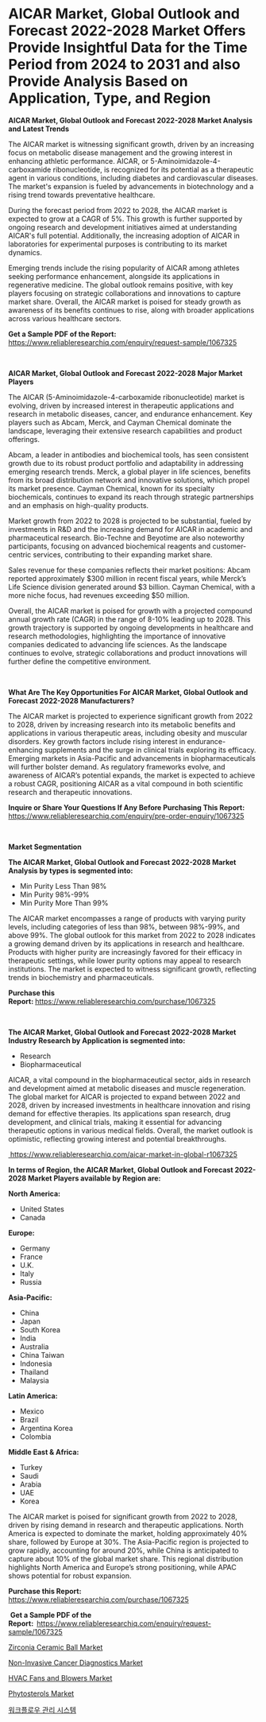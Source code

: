 <p><h1>AICAR Market, Global Outlook and Forecast 2022-2028 Market Offers Provide Insightful Data for the Time Period from 2024 to 2031 and also Provide Analysis Based on Application, Type, and Region</h1></p><p><strong>AICAR Market, Global Outlook and Forecast 2022-2028 Market Analysis and Latest Trends</strong></p>
<p><p>The AICAR market is witnessing significant growth, driven by an increasing focus on metabolic disease management and the growing interest in enhancing athletic performance. AICAR, or 5-Aminoimidazole-4-carboxamide ribonucleotide, is recognized for its potential as a therapeutic agent in various conditions, including diabetes and cardiovascular diseases. The market's expansion is fueled by advancements in biotechnology and a rising trend towards preventative healthcare.</p><p>During the forecast period from 2022 to 2028, the AICAR market is expected to grow at a CAGR of 5%. This growth is further supported by ongoing research and development initiatives aimed at understanding AICAR's full potential. Additionally, the increasing adoption of AICAR in laboratories for experimental purposes is contributing to its market dynamics.</p><p>Emerging trends include the rising popularity of AICAR among athletes seeking performance enhancement, alongside its applications in regenerative medicine. The global outlook remains positive, with key players focusing on strategic collaborations and innovations to capture market share. Overall, the AICAR market is poised for steady growth as awareness of its benefits continues to rise, along with broader applications across various healthcare sectors.</p></p>
<p><strong>Get a Sample PDF of the Report:&nbsp;</strong> <a href="https://www.reliableresearchiq.com/enquiry/request-sample/1067325">https://www.reliableresearchiq.com/enquiry/request-sample/1067325</a></p>
<p>&nbsp;</p>
<p><strong>AICAR Market, Global Outlook and Forecast 2022-2028 Major Market Players</strong></p>
<p><p>The AICAR (5-Aminoimidazole-4-carboxamide ribonucleotide) market is evolving, driven by increased interest in therapeutic applications and research in metabolic diseases, cancer, and endurance enhancement. Key players such as Abcam, Merck, and Cayman Chemical dominate the landscape, leveraging their extensive research capabilities and product offerings.</p><p>Abcam, a leader in antibodies and biochemical tools, has seen consistent growth due to its robust product portfolio and adaptability in addressing emerging research trends. Merck, a global player in life sciences, benefits from its broad distribution network and innovative solutions, which propel its market presence. Cayman Chemical, known for its specialty biochemicals, continues to expand its reach through strategic partnerships and an emphasis on high-quality products.</p><p>Market growth from 2022 to 2028 is projected to be substantial, fueled by investments in R&D and the increasing demand for AICAR in academic and pharmaceutical research. Bio-Techne and Beyotime are also noteworthy participants, focusing on advanced biochemical reagents and customer-centric services, contributing to their expanding market share.</p><p>Sales revenue for these companies reflects their market positions: Abcam reported approximately $300 million in recent fiscal years, while Merck’s Life Science division generated around $3 billion. Cayman Chemical, with a more niche focus, had revenues exceeding $50 million.</p><p>Overall, the AICAR market is poised for growth with a projected compound annual growth rate (CAGR) in the range of 8-10% leading up to 2028. This growth trajectory is supported by ongoing developments in healthcare and research methodologies, highlighting the importance of innovative companies dedicated to advancing life sciences. As the landscape continues to evolve, strategic collaborations and product innovations will further define the competitive environment.</p></p>
<p>&nbsp;</p>
<p><strong>What Are The Key Opportunities For AICAR Market, Global Outlook and Forecast 2022-2028 Manufacturers?</strong></p>
<p><p>The AICAR market is projected to experience significant growth from 2022 to 2028, driven by increasing research into its metabolic benefits and applications in various therapeutic areas, including obesity and muscular disorders. Key growth factors include rising interest in endurance-enhancing supplements and the surge in clinical trials exploring its efficacy. Emerging markets in Asia-Pacific and advancements in biopharmaceuticals will further bolster demand. As regulatory frameworks evolve, and awareness of AICAR’s potential expands, the market is expected to achieve a robust CAGR, positioning AICAR as a vital compound in both scientific research and therapeutic innovations.</p></p>
<p><strong>Inquire or Share Your Questions If Any Before Purchasing This Report:</strong> <a href="https://www.reliableresearchiq.com/enquiry/pre-order-enquiry/1067325">https://www.reliableresearchiq.com/enquiry/pre-order-enquiry/1067325</a></p>
<p>&nbsp;</p>
<p><strong>Market Segmentation</strong></p>
<p><strong>The AICAR Market, Global Outlook and Forecast 2022-2028 Market Analysis by types is segmented into:</strong></p>
<p><ul><li>Min Purity Less Than 98%</li><li>Min Purity 98%-99%</li><li>Min Purity More Than 99%</li></ul></p>
<p><p>The AICAR market encompasses a range of products with varying purity levels, including categories of less than 98%, between 98%-99%, and above 99%. The global outlook for this market from 2022 to 2028 indicates a growing demand driven by its applications in research and healthcare. Products with higher purity are increasingly favored for their efficacy in therapeutic settings, while lower purity options may appeal to research institutions. The market is expected to witness significant growth, reflecting trends in biochemistry and pharmaceuticals.</p></p>
<p><strong>Purchase this Report:&nbsp;</strong><a href="https://www.reliableresearchiq.com/purchase/1067325">https://www.reliableresearchiq.com/purchase/1067325</a></p>
<p>&nbsp;</p>
<p><strong>The AICAR Market, Global Outlook and Forecast 2022-2028 Market Industry Research by Application is segmented into:</strong></p>
<p><ul><li>Research</li><li>Biopharmaceutical</li></ul></p>
<p><p>AICAR, a vital compound in the biopharmaceutical sector, aids in research and development aimed at metabolic diseases and muscle regeneration. The global market for AICAR is projected to expand between 2022 and 2028, driven by increased investments in healthcare innovation and rising demand for effective therapies. Its applications span research, drug development, and clinical trials, making it essential for advancing therapeutic options in various medical fields. Overall, the market outlook is optimistic, reflecting growing interest and potential breakthroughs.</p></p>
<p><a href="https://www.reliableresearchiq.com/aicar-market-in-global-r1067325">&nbsp;https://www.reliableresearchiq.com/aicar-market-in-global-r1067325</a></p>
<p><strong>In terms of Region, the AICAR Market, Global Outlook and Forecast 2022-2028 Market Players available by Region are:</strong></p>
<p>
    <p> <strong> North America: </strong>
        <ul>
            <li>United States</li>
            <li>Canada</li>
        </ul>
        </p> 
    <p> <strong> Europe: </strong>
        <ul>
            <li>Germany</li>
            <li>France</li>
            <li>U.K.</li>
            <li>Italy</li>
            <li>Russia</li>
        </ul>
        </p> 
    <p> <strong> Asia-Pacific: </strong>
        <ul>
            <li>China</li>
            <li>Japan</li>
            <li>South Korea</li>
            <li>India</li>
            <li>Australia</li>
            <li>China Taiwan</li>
            <li>Indonesia</li>
            <li>Thailand</li>
            <li>Malaysia</li>
        </ul>
        </p> 
    <p> <strong> Latin America: </strong>
        <ul>
            <li>Mexico</li>
            <li>Brazil</li>
            <li>Argentina Korea</li>
            <li>Colombia</li>
        </ul>
        </p> 
    <p> <strong> Middle East & Africa: </strong>
        <ul>
            <li>Turkey</li>
            <li>Saudi</li>
            <li>Arabia</li>
            <li>UAE</li>
            <li>Korea</li>
        </ul>
    </p>
    </p>
<p><p>The AICAR market is poised for significant growth from 2022 to 2028, driven by rising demand in research and therapeutic applications. North America is expected to dominate the market, holding approximately 40% share, followed by Europe at 30%. The Asia-Pacific region is projected to grow rapidly, accounting for around 20%, while China is anticipated to capture about 10% of the global market share. This regional distribution highlights North America and Europe’s strong positioning, while APAC shows potential for robust expansion.</p></p>
<p><strong>Purchase this Report: </strong><a href="https://www.reliableresearchiq.com/purchase/1067325">https://www.reliableresearchiq.com/purchase/1067325</a></p>
<p>&nbsp;<strong>Get a Sample PDF of the Report:&nbsp;&nbsp;</strong><a href="https://www.reliableresearchiq.com/enquiry/request-sample/1067325">https://www.reliableresearchiq.com/enquiry/request-sample/1067325</a></p>
<p><strong></strong></p>
<p><p><a href="https://issuu.com/reportprime-2/docs/zirconia-ceramic-ball-market-size-2_6b955ea51908d1">Zirconia Ceramic Ball Market</a></p><p><a href="https://medium.com/@kirstencharrison82024/the-non-invasive-cancer-diagnostics-market-research-report-provides-an-in-depth-and-up-to-date-f2a48effbcbe">Non-Invasive Cancer Diagnostics Market</a></p><p><a href="https://www.linkedin.com/pulse/hvac-fans-blowers-market-share-analysis-growth-trends-forecasts-aadef?trackingId=bCcFDsC6TDu0S3H83Oo0rg%3D%3D">HVAC Fans and Blowers Market</a></p><p><a href="https://issuu.com/reportprime-2/docs/phytosterols-market-size-2030.pptx_c572dce17f30de">Phytosterols Market</a></p><p><a href="https://github.com/laholand/Market-Research-Report-List-6/blob/main/318765810871.md">워크플로우 관리 시스템</a></p></p>